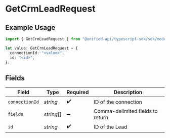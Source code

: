 # GetCrmLeadRequest

## Example Usage

```typescript
import { GetCrmLeadRequest } from "@unified-api/typescript-sdk/sdk/models/operations";

let value: GetCrmLeadRequest = {
  connectionId: "<value>",
  id: "<id>",
};
```

## Fields

| Field                            | Type                             | Required                         | Description                      |
| -------------------------------- | -------------------------------- | -------------------------------- | -------------------------------- |
| `connectionId`                   | *string*                         | :heavy_check_mark:               | ID of the connection             |
| `fields`                         | *string*[]                       | :heavy_minus_sign:               | Comma-delimited fields to return |
| `id`                             | *string*                         | :heavy_check_mark:               | ID of the Lead                   |